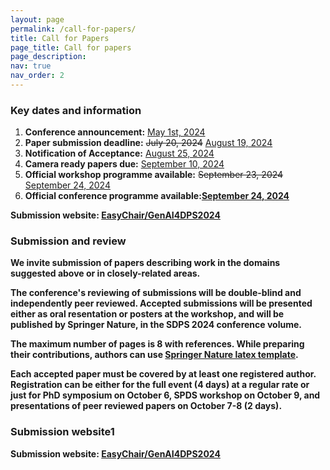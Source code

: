 ```yaml
---
layout: page
permalink: /call-for-papers/
title: Call for Papers
page_title: Call for papers
page_description: 
nav: true
nav_order: 2
---
```


### Key dates and information

<ol class="fa-ul">
  <!--<li><span class="fa-li"><i class="fas fa-check-square"></i></span>List icons can</li>--> <!-- To Be Used when deadline is meet -->
  <li>
    <span class="fa-li"><i class="fas fa-check-square"></i></span>
    <strong>Conference announcement:</strong> <u>May 1st, 2024</u>
  </li>
  <li>
    <span class="fa-li"><i class="fas fa-check-square"></i></span> 
    <strong>Paper submission deadline:</strong> <s>July 20, 2024</s> <u>August 19, 2024</u> 
  </li>
  <li>
    <span class="fa-li"><i class="fas fa-check-square"></i></span> 
    <strong>Notification of Acceptance:</strong> <u>August 25, 2024</u>
  </li>
  <li>
    <span class="fa-li"><i class="fas fa-check-square"></i></span>
    <strong>Camera ready papers due:</strong> <u>September 10, 2024</u>
  </li>
  <li>
    <!-- <span class="fa-li"><i class="far fa-square"></i></span> -->
    <span class="fa-li"><i class="fas fa-atom fa-spin"></i></span> 
    <strong>Official workshop programme available:</strong> <s>September 23, 2024</s> <u>September 24, 2024</u> 
  </li>
  <li>
    <!-- <span class="fa-li"><i class="far fa-square"></i></span> -->
    <span class="fa-li"><i class="fas fa-atom fa-spin"></i></span> 
    <strong>Official conference programme available:<u>September 24, 2024</u> 
  </li>

</ol>

**Submission website:** [EasyChair/GenAI4DPS2024](https://easychair.org/cfp/SDPS2024)

### Submission and review

We invite submission of papers describing work in the domains suggested above or in closely-related areas.

The conference's reviewing of submissions will be **double-blind** and independently peer reviewed. Accepted submissions will be presented either as oral resentation or posters at the workshop, and will be published by Springer Nature, in the SDPS 2024 conference volume.

The maximum number of pages is 8 with references. While preparing their contributions, authors can use [Springer Nature latex template](https://www.overleaf.com/latex/templates/springer-nature-latex-template/myxmhdsbzkyd).

Each accepted paper must be covered by at least **one registered author**. Registration can be either for the full event (4 days) at a regular rate or just for PhD symposium on October 6, SPDS workshop on October 9, and presentations of peer reviewed papers on October 7-8 (2 days).

### Submission website1

Submission website: [EasyChair/GenAI4DPS2024](https://easychair.org/cfp/SDPS2024)
